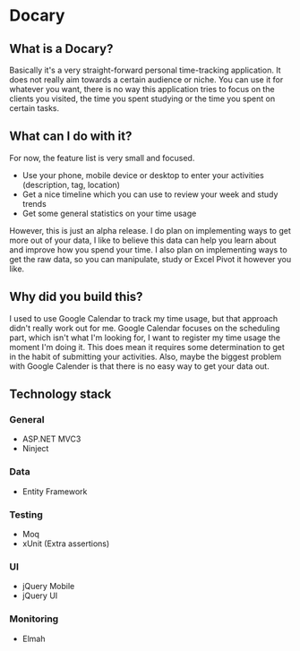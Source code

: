 Docary
======

What is a Docary?
------------------
Basically it's a very straight-forward personal time-tracking application. It does not really aim towards a certain audience or niche. You can use it for whatever you want, there is no way this application tries to focus on the clients you visited, the time you spent studying or the time you spent on certain tasks.

What can I do with it?
-----------------------
For now, the feature list is very small and focused.

* Use your phone, mobile device or desktop to enter your activities (description, tag, location)
* Get a nice timeline which you can use to review your week and study trends
* Get some general statistics on your time usage

However, this is just an alpha release. I do plan on implementing ways to get more out of your data, I like to believe this data can help you learn about and improve how you spend your time. I also plan on implementing ways to get the raw data, so you can manipulate, study or Excel Pivot it however you like.

Why did you build this?
-----------------------
I used to use Google Calendar to track my time usage, but that approach didn't really work out for me. Google Calendar focuses on the scheduling part, which isn't what I'm looking for, I want to register my time usage the moment I'm doing it. This does mean it requires some determination to get in the habit of submitting your activities.  Also, maybe the biggest problem with Google Calender is that there is no easy way to get your data out.

Technology stack 
----------------
### General
* ASP.NET MVC3
* Ninject

### Data
* Entity Framework

### Testing
* Moq
* xUnit (Extra assertions)

### UI
* jQuery Mobile
* jQuery UI

### Monitoring
* Elmah